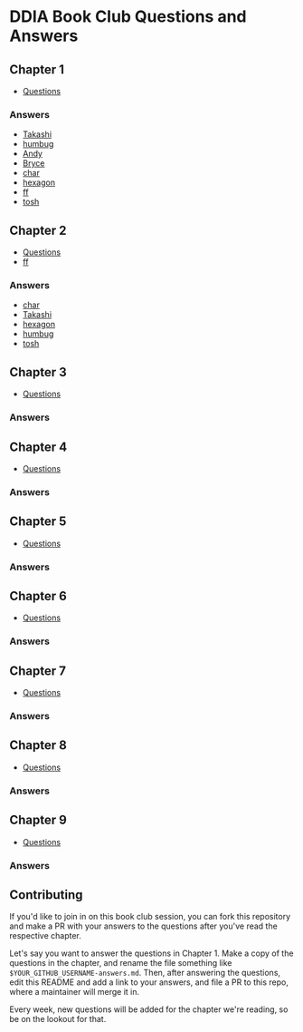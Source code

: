 # DDIA Book Club Questions and Answers

## Chapter 1

- [Questions](./ch1/questions.md)

### Answers

- [Takashi](./ch1/takash-answers.md)
- [humbug](./ch1/humbug-answers.md)
- [Andy](./ch1/andy-answers.md)
- [Bryce](./ch1/bryce-answers.md)
- [char](./ch1/char-answers.md)
- [hexagon](./ch1/hexagon-answers.md)
- [ff](./ch1/ff-answers.md)
- [tosh](./ch1/tosh-answers.md)

## Chapter 2

- [Questions](./ch2/questions.md)
- [ff](./ch2/ff-answers.md)

### Answers

- [char](./ch2/char-answers.md)
- [Takashi](./ch2/takashi-answers.md)
- [hexagon](./ch2/hexagon-answers.md)
- [humbug](./ch2/humbug-answers.md)
- [tosh](./ch2/tosh-answers.md)

## Chapter 3

- [Questions](./ch3/questions.md)

### Answers

## Chapter 4

- [Questions](./ch4/questions.md)

### Answers

## Chapter 5

- [Questions](./ch5/questions.md)

### Answers

## Chapter 6

- [Questions](./ch6/questions.md)

### Answers

## Chapter 7

- [Questions](./ch7/questions.md)

### Answers

## Chapter 8

- [Questions](./ch8/questions.md)

### Answers

## Chapter 9

- [Questions](./ch9/questions.md)

### Answers

## Contributing

If you'd like to join in on this book club session, you can fork this
repository and make a PR with your answers to the questions after you've read the respective chapter.

Let's say you want to answer the questions in Chapter 1. Make a copy of
the questions in the chapter, and rename the file something like
`$YOUR_GITHUB_USERNAME-answers.md`. Then, after answering the questions,
edit this README and add a link to your answers, and file a PR to this
repo, where a maintainer will merge it in.

Every week, new questions will be added for the chapter we're reading,
so be on the lookout for that.

